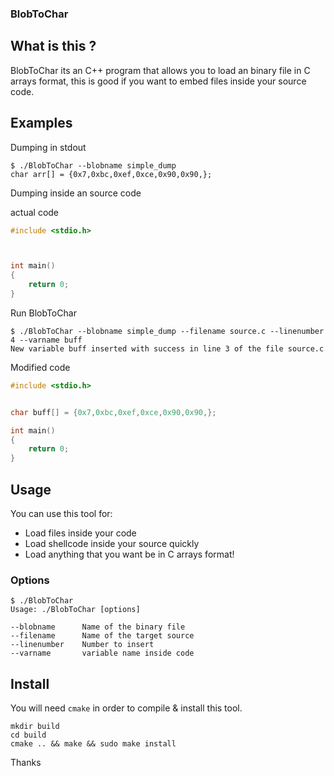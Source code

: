 ### BlobToChar

## What is this ?

BlobToChar its an C++ program that allows you to load an binary file in C arrays format, this is good if you want to embed files inside your source code.


## Examples


Dumping in stdout
```shell
$ ./BlobToChar --blobname simple_dump
char arr[] = {0x7,0xbc,0xef,0xce,0x90,0x90,};
```
Dumping inside an source code

actual code
```cpp
#include <stdio.h>



int main()
{
    return 0;
}
```
Run BlobToChar
```shell
$ ./BlobToChar --blobname simple_dump --filename source.c --linenumber 4 --varname buff
New variable buff inserted with success in line 3 of the file source.c
```

Modified code
```cpp
#include <stdio.h>


char buff[] = {0x7,0xbc,0xef,0xce,0x90,0x90,};

int main()
{
    return 0;
}
```



## Usage


You can use this tool for: 
* Load files inside your code
* Load shellcode inside your source quickly
* Load anything that you want be in C arrays format!




### Options
```shell
$ ./BlobToChar
Usage: ./BlobToChar [options]

--blobname      Name of the binary file
--filename      Name of the target source
--linenumber    Number to insert
--varname       variable name inside code
```


## Install

You will need ```cmake``` in order to compile & install this tool.

```shell
mkdir build
cd build
cmake .. && make && sudo make install
```


Thanks 